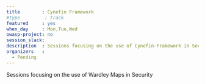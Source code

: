 ```yaml
---
title        : Cynefin Framework
#type         : track
featured     : yes
when_day     : Mon,Tue,Wed
owasp-project: no
session_slack:
description  : Sessions focusing on the use of Cynefin-Framework in Security
organizers   :
  - Pending
---
```


Sessions focusing on the use of Wardley Maps in Security

